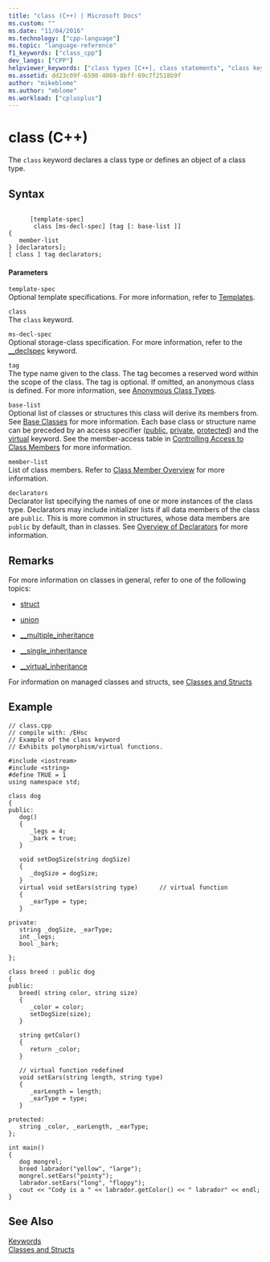 ```yaml
---
title: "class (C++) | Microsoft Docs"
ms.custom: ""
ms.date: "11/04/2016"
ms.technology: ["cpp-language"]
ms.topic: "language-reference"
f1_keywords: ["class_cpp"]
dev_langs: ["CPP"]
helpviewer_keywords: ["class types [C++], class statements", "class keyword [C++]"]
ms.assetid: dd23c09f-6598-4069-8bff-69c7f2518b9f
author: "mikeblome"
ms.author: "mblome"
ms.workload: ["cplusplus"]
---
```

# class (C++)
The `class` keyword declares a class type or defines an object of a class type.  
  
## Syntax  
  
```  
  
      [template-spec]  
       class [ms-decl-spec] [tag [: base-list ]]  
{  
   member-list  
} [declarators];  
[ class ] tag declarators;  
```  
  
#### Parameters  
 `template-spec`  
 Optional template specifications. For more information, refer to [Templates](templates-cpp.md).  
  
 `class`  
 The `class` keyword.  
  
 `ms-decl-spec`  
 Optional storage-class specification. For more information, refer to the [__declspec](../cpp/declspec.md) keyword.  
  
 `tag`  
 The type name given to the class. The tag becomes a reserved word within the scope of the class. The tag is optional. If omitted, an anonymous class is defined. For more information, see [Anonymous Class Types](../cpp/anonymous-class-types.md).  
  
 `base-list`  
 Optional list of classes or structures this class will derive its members from. See [Base Classes](../cpp/base-classes.md) for more information. Each base class or structure name can be preceded by an access specifier ([public](../cpp/public-cpp.md), [private](../cpp/private-cpp.md), [protected](../cpp/protected-cpp.md)) and the [virtual](../cpp/virtual-cpp.md) keyword. See the member-access table in [Controlling Access to Class Members](member-access-control-cpp.md) for more information.  
  
 `member-list`  
 List of class members. Refer to [Class Member Overview](../cpp/class-member-overview.md) for more information.  
  
 `declarators`  
 Declarator list specifying the names of one or more instances of the class type. Declarators may include initializer lists if all data members of the class are `public`. This is more common in structures, whose data members are `public` by default, than in classes. See [Overview of Declarators](../cpp/overview-of-declarators.md) for more information.  
  
## Remarks  
 For more information on classes in general, refer to one of the following topics:  
  
-   [struct](../cpp/struct-cpp.md)  
  
-   [union](../cpp/unions.md)  
  
-   [__multiple_inheritance](../cpp/inheritance-keywords.md)  
  
-   [__single_inheritance](../cpp/inheritance-keywords.md)  
  
-   [__virtual_inheritance](../cpp/inheritance-keywords.md)  
  
 For information on managed classes and structs, see [Classes and Structs](../windows/classes-and-structs-cpp-component-extensions.md)  
  
## Example  
  
```  
// class.cpp  
// compile with: /EHsc  
// Example of the class keyword  
// Exhibits polymorphism/virtual functions.  
  
#include <iostream>  
#include <string>  
#define TRUE = 1  
using namespace std;  
  
class dog  
{  
public:  
   dog()  
   {  
      _legs = 4;  
      _bark = true;  
   }  
  
   void setDogSize(string dogSize)  
   {  
      _dogSize = dogSize;  
   }  
   virtual void setEars(string type)      // virtual function  
   {  
      _earType = type;  
   }  
  
private:  
   string _dogSize, _earType;  
   int _legs;  
   bool _bark;  
  
};  
  
class breed : public dog  
{  
public:  
   breed( string color, string size)  
   {  
      _color = color;  
      setDogSize(size);  
   }  
  
   string getColor()  
   {  
      return _color;  
   }  
  
   // virtual function redefined  
   void setEars(string length, string type)  
   {  
      _earLength = length;  
      _earType = type;  
   }  
  
protected:  
   string _color, _earLength, _earType;  
};  
  
int main()  
{  
   dog mongrel;  
   breed labrador("yellow", "large");  
   mongrel.setEars("pointy");  
   labrador.setEars("long", "floppy");  
   cout << "Cody is a " << labrador.getColor() << " labrador" << endl;  
}  
```  
  
## See Also  
 [Keywords](../cpp/keywords-cpp.md)   
 [Classes and Structs](../cpp/classes-and-structs-cpp.md)